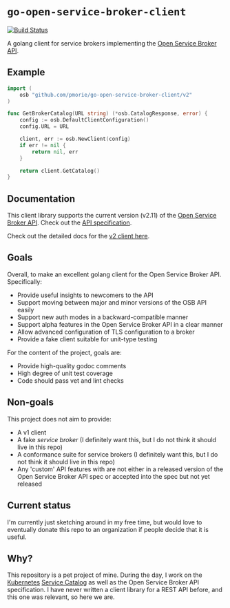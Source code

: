 # `go-open-service-broker-client`

[![Build Status](https://travis-ci.org/pmorie/go-open-service-broker-client.svg?branch=master)](https://travis-ci.org/pmorie/go-open-service-broker-client)

A golang client for service brokers implementing the
[Open Service Broker API](https://github.com/openservicebrokerapi/servicebroker).

## Example

```go
import (
	osb "github.com/pmorie/go-open-service-broker-client/v2"
)

func GetBrokerCatalog(URL string) (*osb.CatalogResponse, error) {
	config := osb.DefaultClientConfiguration()
	config.URL = URL

	client, err := osb.NewClient(config)
	if err != nil {
		return nil, err
	}

	return client.GetCatalog()
}
```

## Documentation

This client library supports the current version (v2.11) of the
[Open Service Broker API](https://github.com/openservicebrokerapi/servicebroker).
Check out the
[API specification](https://github.com/openservicebrokerapi/servicebroker/blob/master/spec.md).

Check out the detailed docs for the [v2 client here](docs/).

## Goals

Overall, to make an excellent golang client for the Open Service Broker API.
Specifically:

- Provide useful insights to newcomers to the API
- Support moving between major and minor versions of the OSB API easily
- Support new auth modes in a backward-compatible manner
- Support alpha features in the Open Service Broker API in a clear manner
- Allow advanced configuration of TLS configuration to a broker
- Provide a fake client suitable for unit-type testing

For the content of the project, goals are:

- Provide high-quality godoc comments
- High degree of unit test coverage
- Code should pass vet and lint checks

## Non-goals

This project does not aim to provide:

- A v1 client
- A fake _service broker_ (I definitely want this, but I do not think it should live in this repo)
- A conformance suite for service brokers (I definitely want this, but I do not think it should live in this repo)
- Any 'custom' API features with are not either in a released version of the
  Open Service Broker API spec or accepted into the spec but not yet released

## Current status

I'm currently just sketching around in my free time, but would love to
eventually donate this repo to an organization if people decide that it is
useful.

## Why?

This repository is a pet project of mine.  During the day, I work on the
[Kubernetes](https://github.com/kubernetes/kubernetes)
[Service Catalog](https://github.com/pmorie/go-open-service-broker-client) as
well as the Open Service Broker API specification.  I have never written a
client library for a REST API before, and this one was relevant, so here we
are.

